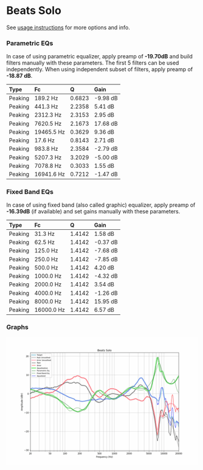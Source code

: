 # Beats Solo
See [usage instructions](https://github.com/jaakkopasanen/AutoEq#usage) for more options and info.

### Parametric EQs
In case of using parametric equalizer, apply preamp of **-19.70dB** and build filters manually
with these parameters. The first 5 filters can be used independently.
When using independent subset of filters, apply preamp of **-18.87 dB**.

| Type    | Fc         |      Q | Gain     |
|:--------|:-----------|:-------|:---------|
| Peaking | 189.2 Hz   | 0.6823 | -9.98 dB |
| Peaking | 441.3 Hz   | 2.2358 | 5.41 dB  |
| Peaking | 2312.3 Hz  | 2.3153 | 2.95 dB  |
| Peaking | 7620.5 Hz  | 2.1673 | 17.68 dB |
| Peaking | 19465.5 Hz | 0.3629 | 9.36 dB  |
| Peaking | 17.6 Hz    | 0.8143 | 2.71 dB  |
| Peaking | 983.8 Hz   | 2.3584 | -2.79 dB |
| Peaking | 5207.3 Hz  | 3.2029 | -5.00 dB |
| Peaking | 7078.8 Hz  | 0.3033 | 1.55 dB  |
| Peaking | 16941.6 Hz | 0.7212 | -1.47 dB |

### Fixed Band EQs
In case of using fixed band (also called graphic) equalizer, apply preamp of **-16.39dB**
(if available) and set gains manually with these parameters.

| Type    | Fc         |      Q | Gain     |
|:--------|:-----------|:-------|:---------|
| Peaking | 31.3 Hz    | 1.4142 | 1.58 dB  |
| Peaking | 62.5 Hz    | 1.4142 | -0.37 dB |
| Peaking | 125.0 Hz   | 1.4142 | -7.68 dB |
| Peaking | 250.0 Hz   | 1.4142 | -7.85 dB |
| Peaking | 500.0 Hz   | 1.4142 | 4.20 dB  |
| Peaking | 1000.0 Hz  | 1.4142 | -4.32 dB |
| Peaking | 2000.0 Hz  | 1.4142 | 3.54 dB  |
| Peaking | 4000.0 Hz  | 1.4142 | -1.26 dB |
| Peaking | 8000.0 Hz  | 1.4142 | 15.95 dB |
| Peaking | 16000.0 Hz | 1.4142 | 6.57 dB  |

### Graphs
![](./Beats%20Solo.png)
